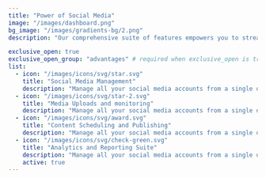 ```yaml
---
title: "Power of Social Media"
image: "/images/dashboard.png"
bg_image: "/images/gradients-bg/2.png"
description: "Our comprehensive suite of features empowers you to streamline your social media presence, intelligently manage content, and gain valuable insights."

exclusive_open: true
exclusive_open_group: "advantages" # required when exclusive_open is true
list:
  - icon: "/images/icons/svg/star.svg"
    title: "Social Media Management"
    description: "Manage all your social media accounts from a single dashboar comments, and monitor activity across activity activity activity activity multiple platforms."
  - icon: "/images/icons/svg/star-2.svg"
    title: "Media Uploads and monitoring"
    description: "Manage all your social media accounts from a single dashboar comments, and monitor activity across activity activity activity activity multiple platforms."
  - icon: "/images/icons/svg/award.svg"
    title: "Content Scheduling and Publishing"
    description: "Manage all your social media accounts from a single dashboar comments, and monitor activity across activity activity activity activity multiple platforms."
  - icon: "/images/icons/svg/check-green.svg"
    title: "Analytics and Reporting Suite"
    description: "Manage all your social media accounts from a single dashboar comments, and monitor activity across activity activity activity activity multiple platforms."
    active: true
---
```


